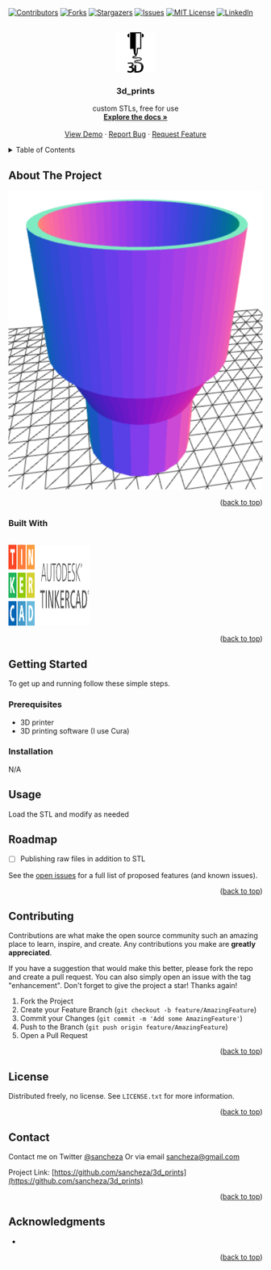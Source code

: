 <div id="top"></div>
<!--
*** Credit Best-README-Template
-->


<!-- PROJECT SHIELDS -->
<!--
*** I'm using markdown "reference style" links for readability.
*** Reference links are enclosed in brackets [ ] instead of parentheses ( ).
*** See the bottom of this document for the declaration of the reference variables
*** for contributors-url, forks-url, etc. This is an optional, concise syntax you may use.
*** https://www.markdownguide.org/basic-syntax/#reference-style-links
-->
[![Contributors][contributors-shield]][contributors-url]
[![Forks][forks-shield]][forks-url]
[![Stargazers][stars-shield]][stars-url]
[![Issues][issues-shield]][issues-url]
[![MIT License][license-shield]][license-url]
[![LinkedIn][linkedin-shield]][linkedin-url]



<!-- PROJECT LOGO -->
<br />
<div align="center">
  <a href="https://github.com/sancheza/3d_prints">
    <img src="images/logo.png" alt="Logo" width="80" height="80">
  </a>

<h3 align="center">3d_prints</h3>

  <p align="center">
    custom STLs, free for use
    <br />
    <a href="https://github.com/sancheza/3d_prints"><strong>Explore the docs »</strong></a>
    <br />
    <br />
    <a href="https://github.com/sancheza/3d_prints">View Demo</a>
    ·
    <a href="https://github.com/sancheza/3d_prints/issues">Report Bug</a>
    ·
    <a href="https://github.com/sancheza/3d_prints/issues">Request Feature</a>
  </p>
</div>



<!-- TABLE OF CONTENTS -->
<details>
  <summary>Table of Contents</summary>
  <ol>
    <li>
      <a href="#about-the-project">About The Project</a>
      <ul>
        <li><a href="#built-with">Built With</a></li>
      </ul>
    </li>
    <li>
      <a href="#getting-started">Getting Started</a>
      <ul>
        <li><a href="#prerequisites">Prerequisites</a></li>
        <li><a href="#installation">Installation</a></li>
      </ul>
    </li>
    <li><a href="#usage">Usage</a></li>
    <li><a href="#roadmap">Roadmap</a></li>
    <li><a href="#contributing">Contributing</a></li>
    <li><a href="#license">License</a></li>
    <li><a href="#contact">Contact</a></li>
    <li><a href="#acknowledgments">Acknowledgments</a></li>
  </ol>
</details>



<!-- ABOUT THE PROJECT -->
## About The Project

[![Product Name Screen Shot][product-screenshot]](https://github.com/sancheza/3d_prints)

<p align="right">(<a href="#top">back to top</a>)</p>



### Built With

<br />
<div align="left">
  <a href="https://github.com/sancheza/3d_prints">
    <img src="images/tinkercad.svg" alt="tinkercad" width="160" height="160">
  </a>
 
<!-- * [![Angular][Angular.io]][Angular-url] -->

<p align="right">(<a href="#top">back to top</a>)</p>



<!-- GETTING STARTED -->
## Getting Started

To get up and running follow these simple  steps.

### Prerequisites

- 3D printer
- 3D printing software (I use Cura)


### Installation

N/A

<!-- USAGE EXAMPLES -->
## Usage

Load the STL and modify as needed


<!-- ROADMAP -->
## Roadmap

- [ ] Publishing raw files in addition to STL

See the [open issues](https://github.com/sancheza/3d_prints/issues) for a full list of proposed features (and known issues).

<p align="right">(<a href="#top">back to top</a>)</p>



<!-- CONTRIBUTING -->
## Contributing

Contributions are what make the open source community such an amazing place to learn, inspire, and create. Any contributions you make are **greatly appreciated**.

If you have a suggestion that would make this better, please fork the repo and create a pull request. You can also simply open an issue with the tag "enhancement".
Don't forget to give the project a star! Thanks again!

1. Fork the Project
2. Create your Feature Branch (`git checkout -b feature/AmazingFeature`)
3. Commit your Changes (`git commit -m 'Add some AmazingFeature'`)
4. Push to the Branch (`git push origin feature/AmazingFeature`)
5. Open a Pull Request

<p align="right">(<a href="#top">back to top</a>)</p>



<!-- LICENSE -->
## License

Distributed freely, no license. See `LICENSE.txt` for more information.

<p align="right">(<a href="#top">back to top</a>)</p>



<!-- CONTACT -->
## Contact

Contact me on Twitter [@sancheza](https://twitter.com/sancheza)
Or via email sancheza@gmail.com

Project Link: [https://github.com/sancheza/3d_prints](https://github.com/sancheza/3d_prints)

<p align="right">(<a href="#top">back to top</a>)</p>



<!-- ACKNOWLEDGMENTS -->
## Acknowledgments

* []()

<p align="right">(<a href="#top">back to top</a>)</p>



<!-- MARKDOWN LINKS & IMAGES -->
<!-- https://www.markdownguide.org/basic-syntax/#reference-style-links -->
[contributors-shield]: https://img.shields.io/github/contributors/sancheza/3d_prints.svg?style=for-the-badge
[contributors-url]: https://github.com/sancheza/3d_prints/graphs/contributors
[forks-shield]: https://img.shields.io/github/forks/sancheza/3d_prints.svg?style=for-the-badge
[forks-url]: https://github.com/sancheza/3d_prints/network/members
[stars-shield]: https://img.shields.io/github/stars/sancheza/3d_prints.svg?style=for-the-badge
[stars-url]: https://github.com/sancheza/3d_prints/stargazers
[issues-shield]: https://img.shields.io/github/issues/sancheza/3d_prints.svg?style=for-the-badge
[issues-url]: https://github.com/sancheza/3d_prints/issues
[license-shield]: https://img.shields.io/github/license/sancheza/3d_prints.svg?style=for-the-badge
[license-url]: https://github.com/sancheza/3d_prints/blob/master/LICENSE.txt
[linkedin-shield]: https://img.shields.io/badge/-LinkedIn-black.svg?style=for-the-badge&logo=linkedin&colorB=555
[linkedin-url]: https://linkedin.com/in/antoniosanchez
[product-screenshot]: images/screenshot.png
[Next.js]: https://img.shields.io/badge/next.js-000000?style=for-the-badge&logo=nextdotjs&logoColor=white
[Next-url]: https://nextjs.org/
[React.js]: https://img.shields.io/badge/React-20232A?style=for-the-badge&logo=react&logoColor=61DAFB
[React-url]: https://reactjs.org/
[Vue.js]: https://img.shields.io/badge/Vue.js-35495E?style=for-the-badge&logo=vuedotjs&logoColor=4FC08D
[Vue-url]: https://vuejs.org/
[Angular.io]: https://img.shields.io/badge/Angular-DD0031?style=for-the-badge&logo=angular&logoColor=white
[Angular-url]: https://angular.io/
[Svelte.dev]: https://img.shields.io/badge/Svelte-4A4A55?style=for-the-badge&logo=svelte&logoColor=FF3E00
[Svelte-url]: https://svelte.dev/
[Laravel.com]: https://img.shields.io/badge/Laravel-FF2D20?style=for-the-badge&logo=laravel&logoColor=white
[Laravel-url]: https://laravel.com
[Bootstrap.com]: https://img.shields.io/badge/Bootstrap-563D7C?style=for-the-badge&logo=bootstrap&logoColor=white
[Bootstrap-url]: https://getbootstrap.com
[JQuery.com]: https://img.shields.io/badge/jQuery-0769AD?style=for-the-badge&logo=jquery&logoColor=white
[JQuery-url]: https://jquery.com 